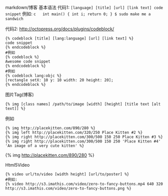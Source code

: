 markdown/博客 基本语法
代码1:
	``` [language] [title] [url] [link text]
	code snippet
	```
	例如:
	``` c  
	int main()
	{
		int i;
		return 0;
	}
	$ sudo make me a sandwich
	```

代码2: http://octopress.org/docs/plugins/codeblock/

	{% codeblock [title] [lang:language] [url] [link text] %}
	code snippet
	{% endcodeblock %}
	#例如
	{% codeblock %}
	Awesome code snippet
	{% endcodeblock %}
	#例如
	{% codeblock lang:objc %}
	[rectangle setX: 10 y: 10 width: 20 height: 20];
	{% endcodeblock %}

图片Tag(博客)

	{% img [class names] /path/to/image [width] [height] [title text [alt text]] %}

例如

	{% img http://placekitten.com/890/280 %}
	{% img left http://placekitten.com/320/250 Place Kitten #2 %}
	{% img right http://placekitten.com/300/500 150 250 Place Kitten #3 %}
	{% img right http://placekitten.com/300/500 150 250 'Place Kitten #4' 'An image of a very cute kitten' %}

{% img http://placekitten.com/890/280 %}

Html5Video

	{% video url/to/video [width height] [url/to/poster] %}
	#例如:
	{% video http://s3.imathis.com/video/zero-to-fancy-buttons.mp4 640 320 http://s3.imathis.com/video/zero-to-fancy-buttons.png %}
